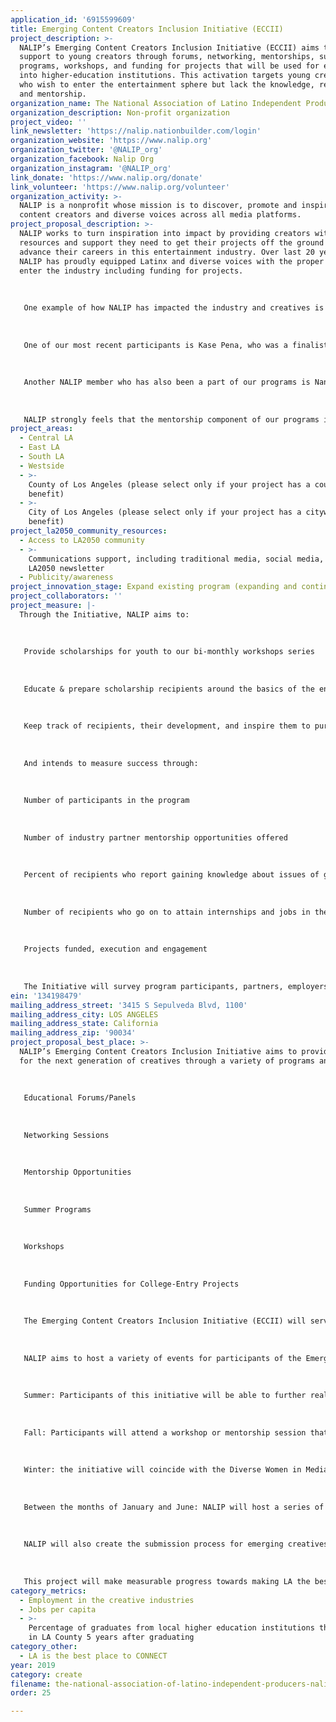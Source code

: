 ```yaml
---
application_id: '6915599609'
title: Emerging Content Creators Inclusion Initiative (ECCII)
project_description: >-
  NALIP’s Emerging Content Creators Inclusion Initiative (ECCII) aims to provide
  support to young creators through forums, networking, mentorships, summer
  programs, workshops, and funding for projects that will be used for entrance
  into higher-education institutions. This activation targets young creatives
  who wish to enter the entertainment sphere but lack the knowledge, resources
  and mentorship.
organization_name: The National Association of Latino Independent Producers (NALIP)
organization_description: Non-profit organization
project_video: ''
link_newsletter: 'https://nalip.nationbuilder.com/login'
organization_website: 'https://www.nalip.org'
organization_twitter: '@NALIP_org'
organization_facebook: Nalip Org
organization_instagram: '@NALIP_org'
link_donate: 'https://www.nalip.org/donate'
link_volunteer: 'https://www.nalip.org/volunteer'
organization_activity: >-
  NALIP is a nonprofit whose mission is to discover, promote and inspire Latinx
  content creators and diverse voices across all media platforms.
project_proposal_description: >-
  NALIP works to turn inspiration into impact by providing creators with the
  resources and support they need to get their projects off the ground and
  advance their careers in this entertainment industry. Over last 20 years,
  NALIP has proudly equipped Latinx and diverse voices with the proper tools to
  enter the industry including funding for projects. 
   
   
   
   One example of how NALIP has impacted the industry and creatives is through our Latino Lens Incubator program. Through partnerships with the Corporation for Public Broadcasting and the Time Warner Foundation we have been able to fund short content projects for diverse filmmakers in the industry. 
   
   
   
   One of our most recent participants is Kase Pena, who was a finalist, screened her short film at our Media Fest, and is in the process of selling that film and distributing it to a major network. Through our mentorship process, we recommended her for a TV show that was staffing and looking for women, people of color, and Trans writers. Kase is currently a staffed writer on this show, earning writing credits from a major network.
   
   
   
   Another NALIP member who has also been a part of our programs is Nancy C. Mejia: she was a semifinalist for one of our Latino Lens Incubators. Through our programs, she was able to achieve her 3-5 year goal of being a writer into 18 months. She has most recently been staffed on a critically acclaimed TV series, VIDA on STARZ and was brought back for the second season to direct two episodes.
   
   
   
   NALIP strongly feels that the mentorship component of our programs is crucial to their success. It is through this, that creatives receive guidance to fortify their skills and obtain the necessary tools to advance in the industry. The NALIP Board of Directors, Executive Director, and staff all work together to connect with Latinx and diverse storytellers in need of hands-on support in order to develop strong careers in a very competitive industry that is slow to embrace Latinx and diverse creators, stories or content. This village, this concerted effort and proactive approach, allows for a continuous cycle of support and a strong foundation to ensure the longevity of inclusive voices and stories to this incredible industry.
project_areas:
  - Central LA
  - East LA
  - South LA
  - Westside
  - >-
    County of Los Angeles (please select only if your project has a countywide
    benefit)
  - >-
    City of Los Angeles (please select only if your project has a citywide
    benefit)
project_la2050_community_resources:
  - Access to LA2050 community
  - >-
    Communications support, including traditional media, social media, and
    LA2050 newsletter
  - Publicity/awareness
project_innovation_stage: Expand existing program (expanding and continuing ongoing successful projects)
project_collaborators: ''
project_measure: |-
  Through the Initiative, NALIP aims to: 
   
   
   
   Provide scholarships for youth to our bi-monthly workshops series
   
   
   
   Educate & prepare scholarship recipients around the basics of the entertainment industry
   
   
   
   Keep track of recipients, their development, and inspire them to pursue creative endeavors within graduate school, specific programs (directing, writing), or start their career at a studio/network.
   
   
   
   And intends to measure success through:
   
   
   
   Number of participants in the program 
   
   
   
   Number of industry partner mentorship opportunities offered
   
   
   
   Percent of recipients who report gaining knowledge about issues of gender equality in media 
   
   
   
   Number of recipients who go on to attain internships and jobs in the industry 
   
   
   
   Projects funded, execution and engagement 
   
   
   
   The Initiative will survey program participants, partners, employers, & mentors before and after the program, and will conduct a follow-up survey 6 months after and 2 years after the program ends.
ein: '134198479'
mailing_address_street: '3415 S Sepulveda Blvd, 1100'
mailing_address_city: LOS ANGELES
mailing_address_state: California
mailing_address_zip: '90034'
project_proposal_best_place: >-
  NALIP’s Emerging Content Creators Inclusion Initiative aims to provide support
  for the next generation of creatives through a variety of programs and events:
   
   
   
   Educational Forums/Panels
   
   
   
   Networking Sessions
   
   
   
   Mentorship Opportunities
   
   
   
   Summer Programs
   
   
   
   Workshops
   
   
   
   Funding Opportunities for College-Entry Projects
   
   
   
   The Emerging Content Creators Inclusion Initiative (ECCII) will serve college-aged youth, particularly women, minorities, and members of the LGBTQ community. The initiative will be an informative, step-by-step guide for young content creators to be integrated into the entertainment industry. These young creators, primarily between 18-24 years of age, will possess a demonstrated interest in pursuing a career in media. Through the physical and digital platforms NALIP will provide, the Emerging Content Creators Inclusion Initiative will reach over 100,000 Angelenos and promote the advancement of emerging talent.
   
   
   
   NALIP aims to host a variety of events for participants of the Emerging Content Creators Inclusion Initiative throughout the year. 
   
   
   
   Summer: Participants of this initiative will be able to further realize their passion for creating through special workshops during the NALIP Media Summit. They will also have a scheduled agenda to attend the best panel sessions geared toward their career goals. During this time, there will also be participants that can be part of the volunteer/internship opportunities that NALIP has to offer.
   
   
   
   Fall: Participants will attend a workshop or mentorship session that coincides with the Media Fest, a two-day festival featuring content by Latinx creatives. They will be able to take a look at the careers of seasoned professionals as well as break into intimate groups where they can have more one-on-one mentorship sessions with these industry experts. 
   
   
   
   Winter: the initiative will coincide with the Diverse Women in Media Forum, where NALIP provides an intimate setting for Women of Color to network and build community. 
   
   
   
   Between the months of January and June: NALIP will host a series of workshops and events for participants to continue the facilitation of their careers. 
   
   
   
   NALIP will also create the submission process for emerging creatives involved in the initiative to submit a concept and garner funding for projects that will grant them entry into an accredited institution for higher education. 
   
   
   
   This project will make measurable progress towards making LA the best place to create by increasing the resources available to emerging creatives in order for them to succeed in this industry and continue to advance their creative platform. This program will be offered throughout Los Angeles and its extremities to create an accessible point of entry for emerging creators. The Emerging Content Creators Inclusion Initiative will become a focal point within NALIP’s annual events, social media, newsletter, and beyond to enhance, engage, and advance the initiative’s mission.
category_metrics:
  - Employment in the creative industries
  - Jobs per capita
  - >-
    Percentage of graduates from local higher education institutions that remain
    in LA County 5 years after graduating
category_other:
  - LA is the best place to CONNECT
year: 2019
category: create
filename: the-national-association-of-latino-independent-producers-nalip
order: 25

---
```

